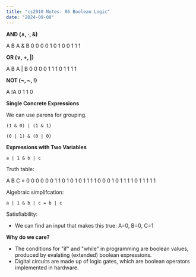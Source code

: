 ```yaml
---
title: "cs2010 Notes: 06 Boolean Logic"
date: "2024-09-08"
---
```


**AND (∧, ·, &)**

A  B  A & B 
0  0    0
0  1    0
1  0    0
1  1    1

**OR (∨, +, |)**

A  B  A | B
0  0    0
0  1    1
1  0    1
1  1    1


**NOT (¬, ~, !)**

A  !A
0   1
1   0

**Single Concrete Expressions**

We can use parens for grouping.

```(1 & 0) | (1 & 1)```

```(0 | 1) & (0 | 0)```


**Expressions with Two Variables**

```a | 1 & b | c```

Truth table:

A  B  C  =
0  0  0  0
0  0  1  1
0  1  0  1
0  1  1  1
1  0  0  0
1  0  1  1
1  1  0  1
1  1  1  1

Algebraic simplifcation:

```a | 1 & b | c = b | c```

Satisfiability:

 - We can find an input that makes this true: A=0, B=0, C=1


**Why do we care?**

 - The conditions for "if" and "while" in programming are boolean values,
   produced by evalating (extended) boolean expressions.
 - Digital circuits are made up of logic gates, which are boolean operators
   implemented in hardware. 
